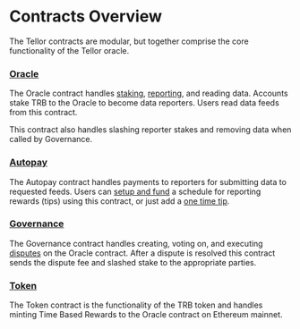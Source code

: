 # Contracts Overview

The Tellor contracts are modular, but together comprise the core functionality of the Tellor oracle.

### [Oracle](https://github.com/tellor-io/tellorFlex)

The Oracle contract handles [staking](https://docs.tellor.io/tellor/reporting-data/becoming-a-reporter#staking-unstaking), [reporting](https://docs.tellor.io/tellor/reporting-data/becoming-a-reporter#submitting-values), and reading data. Accounts stake TRB to the Oracle to become data reporters. Users read data feeds from this contract.

This contract also handles slashing reporter stakes and removing data when called by Governance.

### [Autopay](https://github.com/tellor-io/autoPay)

The Autopay contract handles payments to reporters for submitting data to requested feeds. Users can [setup and fund](http://127.0.0.1:5000/s/tcQlo49FAqTaOimNOz0X/getting-data/funding-a-feed#funding-a-recurring-data-feed) a schedule for reporting rewards (tips) using this contract, or just add a [one time tip](http://127.0.0.1:5000/s/tcQlo49FAqTaOimNOz0X/getting-data/funding-a-feed#funding-a-one-time-request).

### [Governance](https://github.com/tellor-io/governance)

The Governance contract handles creating, voting on, and executing [disputes](http://127.0.0.1:5000/s/tcQlo49FAqTaOimNOz0X/disputing-data/introduction) on the Oracle contract. After a dispute is resolved this contract sends the dispute fee and slashed stake to the appropriate parties.

### [Token](https://github.com/tellor-io/tellor360)

The Token contract is the functionality of the TRB token and handles minting Time Based Rewards to the Oracle contract on Ethereum mainnet.

